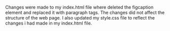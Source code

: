 Changes were made to my index.html file where deleted the figcaption element and replaced it with paragraph tags. The changes did not affect the structure of the web page.
I also updated my style.css file to reflect the changes i had made in my index.html file.
